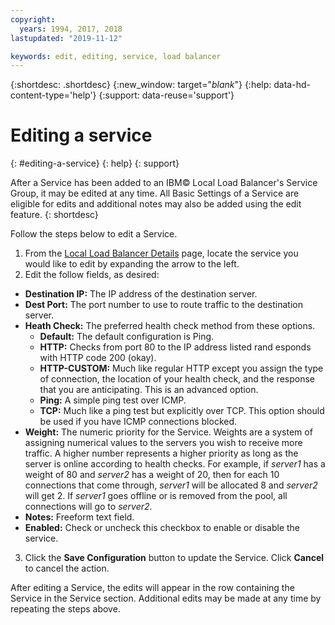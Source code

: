 ```yaml
---
copyright:
  years: 1994, 2017, 2018
lastupdated: "2019-11-12"

keywords: edit, editing, service, load balancer
---
```


{:shortdesc: .shortdesc}
{:new_window: target="_blank_"}
{:help: data-hd-content-type='help'}
{:support: data-reuse='support'}

# Editing a service
{: #editing-a-service}
{: help}
{: support}

After a Service has been added to an IBM© Local Load Balancer's Service Group, it may be edited at any time. All Basic Settings of a Service are eligible for edits and additional notes may also be added using the edit feature.
{: shortdesc}

Follow the steps below to edit a Service.

1. From the [Local Load Balancer Details](/docs/local-load-balancer?topic=local-load-balancer-viewing-local-load-balancer-details) page, locate the service you would like to edit by expanding the arrow to the left.
2. Edit the follow fields, as desired:
  - **Destination IP:** The IP address of the destination server.
  - **Dest Port:** The port number to use to route traffic to the destination server.
  - **Heath Check:** The preferred health check method from these options.
      - **Default:** The default configuration is Ping.
      - **HTTP:** Checks from port 80 to the IP address listed rand esponds with HTTP code 200 (okay).
      - **HTTP-CUSTOM:** Much like regular HTTP except you assign the type of connection, the location of your health check, and the response that you are anticipating. This is an advanced option.
      - **Ping:** A simple ping test over ICMP.
      - **TCP:** Much like a ping test but explicitly over TCP.  This option should be used if you have ICMP connections blocked.
  - **Weight:** The numeric priority for the Service. Weights are a system of assigning numerical values to the servers you wish to receive more traffic. A higher number represents a higher priority as long as the server is online according to health checks. For example, if _server1_ has a weight of 80 and _server2_ has a weight of 20, then for each 10 connections that come through, _server1_ will be allocated 8 and _server2_ will get 2. If _server1_ goes offline or is removed from the pool, all connections will go to _server2_.
  - **Notes:**  Freeform text field.
  - **Enabled:** Check or uncheck this checkbox to enable or disable the service.
3. Click the **Save Configuration** button to update the Service. Click **Cancel** to cancel the action.

After editing a Service, the edits will appear in the row containing the Service in the Service section. Additional edits may be made at any time by repeating the steps above.
